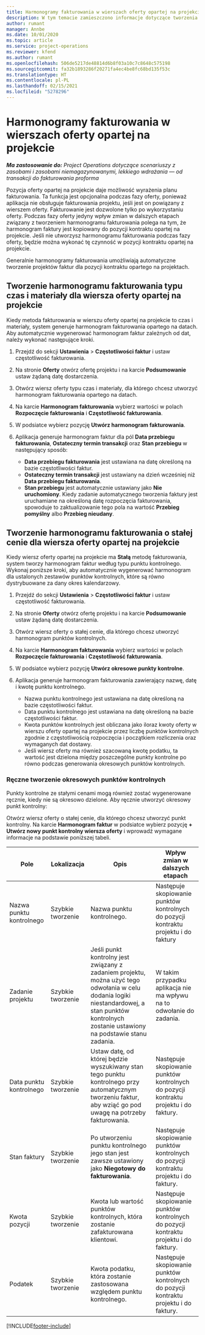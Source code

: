 ```yaml
---
title: Harmonogramy fakturowania w wierszach oferty opartej na projekcie
description: W tym temacie zamieszczono informacje dotyczące tworzenia harmonogramów faktur i punktów kontrolnych wierszy oferty.
author: rumant
manager: Annbe
ms.date: 10/01/2020
ms.topic: article
ms.service: project-operations
ms.reviewer: kfend
ms.author: rumant
ms.openlocfilehash: 506de5217de48814d6b8f03a10c7c8648c575198
ms.sourcegitcommit: fa32b1893286f20271fa4ec4be8fc68bd135f53c
ms.translationtype: HT
ms.contentlocale: pl-PL
ms.lasthandoff: 02/15/2021
ms.locfileid: "5278296"
---
```

# <a name="invoice-schedules-on-project-based-quote-lines"></a>Harmonogramy fakturowania w wierszach oferty opartej na projekcie

_**Ma zastosowanie do:** Project Operations dotyczące scenariuszy z zasobami i zasobami niemagazynowanymi, lekkiego wdrażania — od transakcji do fakturowania proforma_

Pozycja oferty opartej na projekcie daje możliwość wyrażenia planu fakturowania. Ta funkcja jest opcjonalna podczas fazy oferty, ponieważ aplikacja nie obsługuje fakturowania projektu, jeśli jest on powiązany z wierszem oferty. Fakturowanie jest dozwolone tylko po wykorzystaniu oferty. Podczas fazy oferty jedyny wpływ zmian w dalszych etapach związany z tworzeniem harmonogramu fakturowania polega na tym, że harmonogram faktury jest kopiowany do pozycji kontraktu opartej na projekcie. Jeśli nie utworzysz harmonogramu fakturowania podczas fazy oferty, będzie można wykonać tę czynność w pozycji kontraktu opartej na projekcie.

Generalnie harmonogramy fakturowania umożliwiają automatyczne tworzenie projektów faktur dla pozycji kontraktu opartego na projektach. 

## <a name="create-a-time-and-material-invoice-schedule-for-a-project-based-quote-line"></a>Tworzenie harmonogramu fakturowania typu czas i materiały dla wiersza oferty opartej na projekcie

Kiedy metoda fakturowania w wierszu oferty opartej na projekcie to czas i materiały, system generuje harmonogram fakturowania opartego na datach. Aby automatycznie wygenerować harmonogram faktur zależnych od dat, należy wykonać następujące kroki.

1. Przejdź do sekcji **Ustawienia** > **Częstotliwości faktur** i ustaw częstotliwość fakturowania.
2. Na stronie **Oferty** otwórz ofertę projektu i na karcie **Podsumowanie** ustaw żądaną datę dostarczenia.
3. Otwórz wiersz oferty typu czas i materiały, dla którego chcesz utworzyć harmonogram fakturowania opartego na datach. 
4. Na karcie **Harmonogram fakturowania** wybierz wartości w polach **Rozpoczęcie fakturowania** i **Częstotliwość fakturowania**. 
5. W podsiatce wybierz pozycję **Utwórz harmonogram fakturowania**.
6. Aplikacja generuje harmonogram faktur dla pól **Data przebiegu fakturowania**, **Ostateczny termin transakcji** oraz **Stan przebiegu** w następujący sposób:

    - **Data przebiegu fakturowania** jest ustawiana na datę określoną na bazie częstotliwości faktur.
    - **Ostateczny termin transakcji** jest ustawiany na dzień wcześniej niż **Data przebiegu fakturowania**.
    - **Stan przebiegu** jest automatycznie ustawiany jako **Nie uruchomiony**. Kiedy zadanie automatycznego tworzenia faktury jest uruchamiane na określoną datę rozpoczęcia fakturowania, spowoduje to zaktualizowanie tego pola na wartość **Przebieg pomyślny** albo **Przebieg nieudany**.

## <a name="create-a-fixed-price-invoice-schedule-for-a-project-based-quote-line"></a>Tworzenie harmonogramu fakturowania o stałej cenie dla wiersza oferty opartej na projekcie

Kiedy wiersz oferty opartej na projekcie ma **Stałą** metodę fakturowania, system tworzy harmonogram faktur według typu punktu kontrolnego. Wykonaj poniższe kroki, aby automatycznie wygenerować harmonogram dla ustalonych zestawów punktów kontrolnych, które są równo dystrybuowane za dany okres kalendarzowy.

1. Przejdź do sekcji **Ustawienia** > **Częstotliwości faktur** i ustaw częstotliwość fakturowania.
2. Na stronie **Oferty** otwórz ofertę projektu i na karcie **Podsumowanie** ustaw żądaną datę dostarczenia.
3. Otwórz wiersz oferty o stałej cenie, dla którego chcesz utworzyć harmonogram punktów kontrolnych. 
4. Na karcie **Harmonogram fakturowania** wybierz wartości w polach **Rozpoczęcie fakturowania** i **Częstotliwość fakturowania**. 
5. W podsiatce wybierz pozycję **Utwórz okresowe punkty kontrolne**.
6. Aplikacja generuje harmonogram fakturowania zawierający nazwę, datę i kwotę punktu kontrolnego.

    - Nazwa punktu kontrolnego jest ustawiana na datę określoną na bazie częstotliwości faktur.
    - Data punktu kontrolnego jest ustawiana na datę określoną na bazie częstotliwości faktur.
    - Kwota punktów kontrolnych jest obliczana jako iloraz kwoty oferty w wierszu oferty opartej na projekcie przez liczbę punktów kontrolnych zgodnie z częstotliwością rozpoczęcia i początkiem rozliczenia oraz wymaganych dat dostawy.
    - Jeśli wiersz oferty ma również szacowaną kwotę podatku, ta wartość jest dzielona między poszczególne punkty kontrolne po równo podczas generowania okresowych punktów kontrolnych.

### <a name="manually-create-milestones"></a>Ręczne tworzenie okresowych punktów kontrolnych

Punkty kontrolne ze stałymi cenami mogą również zostać wygenerowane ręcznie, kiedy nie są okresowo dzielone. Aby ręcznie utworzyć okresowy punkt kontrolny:

Otwórz wiersz oferty o stałej cenie, dla którego chcesz utworzyć punkt kontrolny. Na karcie **Harmonogram faktur** w podsiatce wybierz pozycję **+ Utwórz nowy punkt kontrolny wiersza oferty** i wprowadź wymagane informacje na podstawie poniższej tabeli.

| **Pole** | **Lokalizacja** | **Opis** | **Wpływ zmian w dalszych etapach** |
| --- | --- | --- | --- |
| Nazwa punktu kontrolnego | Szybkie tworzenie | Nazwa punktu kontrolnego. | Następuje skopiowanie punktów kontrolnych do pozycji kontraktu projektu i do faktury |
| Zadanie projektu | Szybkie tworzenie | Jeśli punkt kontrolny jest związany z zadaniem projektu, można użyć tego odwołania w celu dodania logiki niestandardowej, a stan punktów kontrolnych zostanie ustawiony na podstawie stanu zadania. | W takim przypadku aplikacja nie ma wpływu na to odwołanie do zadania. |
| Data punktu kontrolnego | Szybkie tworzenie | Ustaw datę, od której będzie wyszukiwany stan tego punktu kontrolnego przy automatycznym tworzeniu faktur, aby wziąć go pod uwagę na potrzeby fakturowania. | Następuje skopiowanie punktów kontrolnych do pozycji kontraktu projektu i do faktury. |
| Stan faktury | Szybkie tworzenie | Po utworzeniu punktu kontrolnego jego stan jest zawsze ustawiony jako **Niegotowy do fakturowania**. | Następuje skopiowanie punktów kontrolnych do pozycji kontraktu projektu i do faktury. |
| Kwota pozycji | Szybkie tworzenie | Kwota lub wartość punktów kontrolnych, która zostanie zafakturowana klientowi. | Następuje skopiowanie punktów kontrolnych do pozycji kontraktu projektu i do faktury. |
| Podatek | Szybkie tworzenie | Kwota podatku, która zostanie zastosowana względem punktu kontrolnego. | Następuje skopiowanie punktów kontrolnych do pozycji kontraktu projektu i do faktury. |


[!INCLUDE[footer-include](../includes/footer-banner.md)]